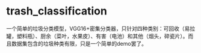 # trash_classification
一个简单的垃圾分类模型，VGG16+密集分类器，只针对四种类别：可回收（易拉罐，塑料瓶）、厨余（菜叶，水果皮）、有害（电池）和其他（烟头，碎瓷片）。而且数据集包含的垃圾种类有限，只是一个简单的demo罢了。
